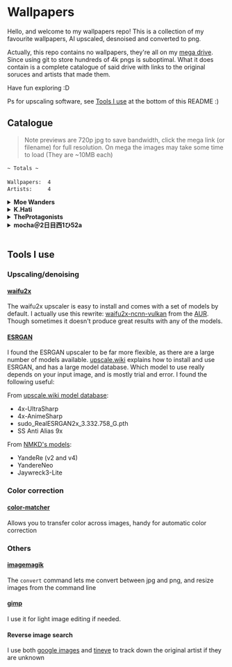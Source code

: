 # Wallpapers

Hello, and welcome to my wallpapers repo! This is a collection of my favourite wallpapers, AI upscaled, desnoised and converted to png.

Actually, this repo contains no wallpapers, they're all on my [mega drive](https://mega.nz/folder/Wp100Qba#wff2p5XcQe8xH7jWeLm1rg). Since using git to store hundreds of 4k pngs is suboptimal. What it does contain is a complete catalogue of said drive with links to the original soruces and artists that made them.

Have fun exploring :D

Ps for upscaling software, see [Tools I use](#tools-i-use) at the bottom of this README :)
## Catalogue
    
> Note previews are 720p jpg to save bandwidth, click the mega link (or filename) for full resolution. On mega the images may take some time to load (They are ~10MB each)

```
~ Totals ~

Wallpapers:  4
Artists:     4
```
<details><summary><b>Moe Wanders</b></summary>

### links

- [deviantart](https://www.deviantart.com/moewanders)
- [website](https://moewanders.com)

### gallery

#### [the-frontier-by-moe-wanders-5k.png](https://mega.nz/folder/Wp100Qba#wff2p5XcQe8xH7jWeLm1rg/file/3lEijbTD)

[![the-frontier-by-moe-wanders-5k.png](.github/thumbnails/the-frontier-by-moe-wanders-5k.jpg)](https://mega.nz/folder/Wp100Qba#wff2p5XcQe8xH7jWeLm1rg/file/3lEijbTD)
([original source](https://www.deviantart.com/moewanders/art/The-Frontier-898155509)) ([mega link](https://mega.nz/folder/Wp100Qba#wff2p5XcQe8xH7jWeLm1rg/file/3lEijbTD))


<br />
</details>
<details><summary><b>K.Hati</b></summary>

### links

- [pixiv](https://www.pixiv.net/en/users/15456792)
- [twitter](https://twitter.com/hatti_98)

### gallery

#### [one-more-light-by-k-hati-4k.png](https://mega.nz/folder/Wp100Qba#wff2p5XcQe8xH7jWeLm1rg/file/CwMkSRIZ)

[![one-more-light-by-k-hati-4k.png](.github/thumbnails/one-more-light-by-k-hati-4k.jpg)](https://mega.nz/folder/Wp100Qba#wff2p5XcQe8xH7jWeLm1rg/file/CwMkSRIZ)
([original source](https://www.pixiv.net/en/artworks/66277554)) ([mega link](https://mega.nz/folder/Wp100Qba#wff2p5XcQe8xH7jWeLm1rg/file/CwMkSRIZ))


<br />
</details>
<details><summary><b>TheProtagonists</b></summary>

### links

- [pixiv](https://www.pixiv.net/en/users/19592398)
- [twitter](https://twitter.com/Protagonist2114)

### gallery

#### [this-life-will-do-by-the-protagonists-2k.png](https://mega.nz/folder/Wp100Qba#wff2p5XcQe8xH7jWeLm1rg/file/v8MExToI)

[![this-life-will-do-by-the-protagonists-2k.png](.github/thumbnails/this-life-will-do-by-the-protagonists-2k.jpg)](https://mega.nz/folder/Wp100Qba#wff2p5XcQe8xH7jWeLm1rg/file/v8MExToI)
([original source](https://www.pixiv.net/en/artworks/82512065)) ([mega link](https://mega.nz/folder/Wp100Qba#wff2p5XcQe8xH7jWeLm1rg/file/v8MExToI))


<br />
</details>
<details><summary><b>mocha＠2日目西1ひ52a</b></summary>

### links

- [pixiv](https://www.pixiv.net/en/users/648285)
- [twitter](https://twitter.com/mocha708)

### gallery

#### [just-a-little-more-by-mocha708-5k.png](https://mega.nz/folder/Wp100Qba#wff2p5XcQe8xH7jWeLm1rg/file/T0MQCLIR)

[![just-a-little-more-by-mocha708-5k.png](.github/thumbnails/just-a-little-more-by-mocha708-5k.jpg)](https://mega.nz/folder/Wp100Qba#wff2p5XcQe8xH7jWeLm1rg/file/T0MQCLIR)
([original source](https://www.pixiv.net/en/artworks/91451279)) ([mega link](https://mega.nz/folder/Wp100Qba#wff2p5XcQe8xH7jWeLm1rg/file/T0MQCLIR))


<br />
</details>


<br />

## Tools I use

### Upscaling/denoising

#### [waifu2x](https://github.com/nagadomi/waifu2x)

The waifu2x upscaler is easy to install and comes with a set of models by default. I actually use this rewrite: [waifu2x-ncnn-vulkan](https://github.com/nihui/waifu2x-ncnn-vulkan) from the [AUR](https://aur.archlinux.org/packages/waifu2x-ncnn-vulkan). Though sometimes it doesn't produce great results with any of the models.

#### [ESRGAN](https://github.com/JoeyBallentine/ESRGAN)

I found the ESRGAN upscaler to be far more flexible, as there are a large number of models available. [upscale.wiki](https://upscale.wiki/wiki/Main_Page) explains how to install and use ESRGAN, and has a large model database. Which model to use really depends on your input image, and is mostly trial and error. I found the following useful:

From [upscale.wiki model database](https://upscale.wiki/wiki/Model_Database):

- 4x-UltraSharp
- 4x-AnimeSharp
- sudo_RealESRGAN2x_3.332.758_G.pth
- SS Anti Alias 9x

From [NMKD's models](https://nmkd.de/?esrgan):

- YandeRe (v2 and v4)
- YandereNeo
- Jaywreck3-Lite


### Color correction

#### [color-matcher](https://github.com/hahnec/color-matcher)

Allows you to transfer color across images, handy for automatic color correction

### Others

#### [imagemagik](https://imagemagick.org/)

The `convert` command lets me convert between jpg and png, and resize images from the command line

#### [gimp](https://www.gimp.org/)

I use it for light image editing if needed.

#### Reverse image search

I use both [google images](https://images.google.com) and [tineye](https://tineye.com) to track down the original artist if they are unknown
